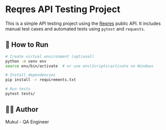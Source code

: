 # Reqres API Testing Project

This is a simple API testing project using the [Reqres](https://reqres.in/) public API. It includes manual test cases and automated tests using `pytest` and `requests`.

## 🧪 How to Run

```bash
# Create virtual environment (optional)
python -m venv env
source env/bin/activate  # or use env\Scripts\activate on Windows

# Install dependencies
pip install -r requirements.txt

# Run tests
pytest tests/
```

## 👨‍💻 Author

Mukul - QA Engineer
